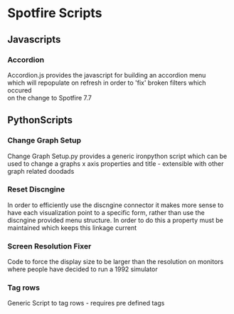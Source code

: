 # Spotfire Scripts
## Javascripts
### Accordion
Accordion.js provides the javascript for building an accordion menu <br>
which will repopulate on refresh in order to 'fix' broken filters which occured<br>
on the change to Spotfire 7.7

## PythonScripts
### Change Graph Setup
Change Graph Setup.py provides a generic ironpython script which can be used to
change a graphs x axis properties and title - extensible with other graph related doodads

### Reset Discngine
In order to efficiently use the discngine connector it makes more sense to have each visualization
point to a specific form, rather than use the discngine provided menu structure. In order to do this 
a property must be maintained which keeps this linkage current

### Screen Resolution Fixer
Code to force the display size to be larger than the resolution on monitors where people have decided to run
a 1992 simulator

### Tag rows
Generic Script to tag rows - requires pre defined tags



